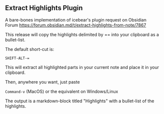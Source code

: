 ## Extract Highlights Plugin

A bare-bones implementation of icebear's plugin request on Obsidian Forum https://forum.obsidian.md/t/extract-highlights-from-note/7867

This release will copy the highlights delimited by == into your clipboard as a bullet-list. 

The default short-cut is: 

`SHIFT-ALT-=`

This will extract all highlighted parts in your current note and place it in your clipboard.

Then, anywhere you want, just paste 

`Command-v` (MacOS) or the equivalent on Windows/Linux

The output is a markdown-block titled "Highlights" with a bullet-list of the highlights.

